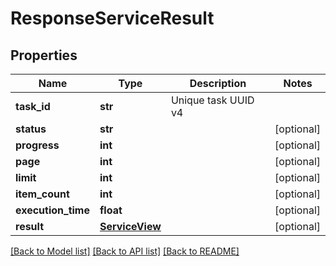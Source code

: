 # ResponseServiceResult

## Properties
Name | Type | Description | Notes
------------ | ------------- | ------------- | -------------
**task_id** | **str** | Unique task UUID v4 | 
**status** | **str** |  | [optional] 
**progress** | **int** |  | [optional] 
**page** | **int** |  | [optional] 
**limit** | **int** |  | [optional] 
**item_count** | **int** |  | [optional] 
**execution_time** | **float** |  | [optional] 
**result** | [**ServiceView**](ServiceView.md) |  | [optional] 

[[Back to Model list]](../README.md#documentation-for-models) [[Back to API list]](../README.md#documentation-for-api-endpoints) [[Back to README]](../README.md)


